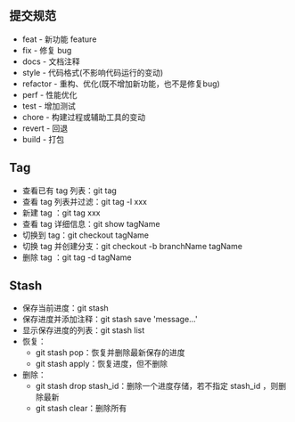 
## 提交规范

- feat - 新功能 feature
- fix - 修复 bug
- docs - 文档注释
- style - 代码格式(不影响代码运行的变动)
- refactor - 重构、优化(既不增加新功能，也不是修复bug)
- perf - 性能优化
- test - 增加测试
- chore - 构建过程或辅助工具的变动
- revert - 回退
- build - 打包

## Tag

- 查看已有 tag 列表：git tag
- 查看 tag 列表并过滤：git tag -l xxx
- 新建 tag ：git tag xxx
- 查看 tag 详细信息：git show tagName
- 切换到 tag：git checkout tagName
- 切换 tag 并创建分支：git checkout -b branchName tagName
- 删除 tag ：git tag -d tagName

## Stash

- 保存当前进度：git stash
- 保存进度并添加注释：git stash save 'message...'
- 显示保存进度的列表：git stash list
- 恢复：
  - git stash pop：恢复并删除最新保存的进度
  - git stash apply：恢复进度，但不删除
- 删除：
  - git stash drop stash_id：删除一个进度存储，若不指定 stash_id ，则删除最新
  - git stash clear：删除所有